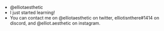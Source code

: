 - @elliotaesthetic
- I just started learning!
- You can contact me on @elliotaesthetic on twitter, elliotisnthere#1414 on discord, and @elliot.aesthetic on instagram.

<!---
elliotaesthetic/elliotaesthetic is a ✨ special ✨ repository because its `README.md` (this file) appears on your GitHub profile.
You can click the Preview link to take a look at your changes.
--->
